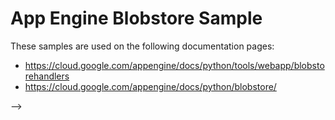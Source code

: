 # App Engine Blobstore Sample

<!-- auto-doc-link -->
These samples are used on the following documentation pages:

>
* https://cloud.google.com/appengine/docs/python/tools/webapp/blobstorehandlers
* https://cloud.google.com/appengine/docs/python/blobstore/

<!-- end-auto-doc-link -->
 -->
